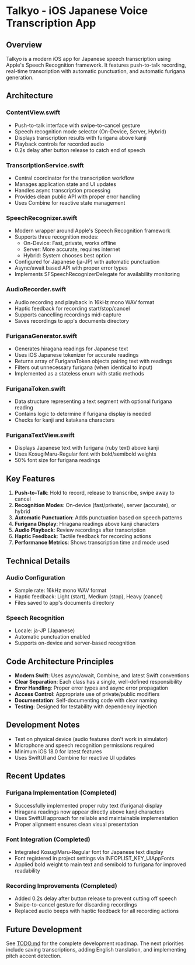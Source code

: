 # Talkyo - iOS Japanese Voice Transcription App

## Overview
Talkyo is a modern iOS app for Japanese speech transcription using Apple's Speech Recognition framework. It features push-to-talk recording, real-time transcription with automatic punctuation, and automatic furigana generation.

## Architecture

### ContentView.swift
- Push-to-talk interface with swipe-to-cancel gesture
- Speech recognition mode selector (On-Device, Server, Hybrid)
- Displays transcription results with furigana above kanji
- Playback controls for recorded audio
- 0.2s delay after button release to catch end of speech

### TranscriptionService.swift
- Central coordinator for the transcription workflow
- Manages application state and UI updates
- Handles async transcription processing
- Provides clean public API with proper error handling
- Uses Combine for reactive state management

### SpeechRecognizer.swift
- Modern wrapper around Apple's Speech Recognition framework
- Supports three recognition modes:
  - On-Device: Fast, private, works offline
  - Server: More accurate, requires internet
  - Hybrid: System chooses best option
- Configured for Japanese (ja-JP) with automatic punctuation
- Async/await based API with proper error types
- Implements SFSpeechRecognizerDelegate for availability monitoring

### AudioRecorder.swift
- Audio recording and playback in 16kHz mono WAV format
- Haptic feedback for recording start/stop/cancel
- Supports cancelling recordings mid-capture
- Saves recordings to app's documents directory

### FuriganaGenerator.swift
- Generates hiragana readings for Japanese text
- Uses iOS Japanese tokenizer for accurate readings
- Returns array of FuriganaToken objects pairing text with readings
- Filters out unnecessary furigana (when identical to input)
- Implemented as a stateless enum with static methods

### FuriganaToken.swift
- Data structure representing a text segment with optional furigana reading
- Contains logic to determine if furigana display is needed
- Checks for kanji and katakana characters

### FuriganaTextView.swift
- Displays Japanese text with furigana (ruby text) above kanji
- Uses KosugiMaru-Regular font with bold/semibold weights
- 50% font size for furigana readings

## Key Features

1. **Push-to-Talk**: Hold to record, release to transcribe, swipe away to cancel
2. **Recognition Modes**: On-device (fast/private), server (accurate), or hybrid
3. **Automatic Punctuation**: Adds punctuation based on speech patterns
4. **Furigana Display**: Hiragana readings above kanji characters
5. **Audio Playback**: Review recordings after transcription
6. **Haptic Feedback**: Tactile feedback for recording actions
7. **Performance Metrics**: Shows transcription time and mode used

## Technical Details

### Audio Configuration
- Sample rate: 16kHz mono WAV format
- Haptic feedback: Light (start), Medium (stop), Heavy (cancel)
- Files saved to app's documents directory

### Speech Recognition
- Locale: ja-JP (Japanese)
- Automatic punctuation enabled
- Supports on-device and server-based recognition

## Code Architecture Principles

- **Modern Swift**: Uses async/await, Combine, and latest Swift conventions
- **Clear Separation**: Each class has a single, well-defined responsibility
- **Error Handling**: Proper error types and async error propagation
- **Access Control**: Appropriate use of private/public modifiers
- **Documentation**: Self-documenting code with clear naming
- **Testing**: Designed for testability with dependency injection

## Development Notes

- Test on physical device (audio features don't work in simulator)
- Microphone and speech recognition permissions required
- Minimum iOS 18.0 for latest features
- Uses SwiftUI and Combine for reactive UI updates

## Recent Updates

### Furigana Implementation (Completed)
- Successfully implemented proper ruby text (furigana) display
- Hiragana readings now appear directly above kanji characters
- Uses SwiftUI approach for reliable and maintainable implementation
- Proper alignment ensures clean visual presentation

### Font Integration (Completed)
- Integrated KosugiMaru-Regular font for Japanese text display
- Font registered in project settings via INFOPLIST_KEY_UIAppFonts
- Applied bold weight to main text and semibold to furigana for improved readability

### Recording Improvements (Completed)
- Added 0.2s delay after button release to prevent cutting off speech
- Swipe-to-cancel gesture for discarding recordings
- Replaced audio beeps with haptic feedback for all recording actions

## Future Development

See [TODO.md](TODO.md) for the complete development roadmap. The next priorities include saving transcriptions, adding English translation, and implementing pitch accent detection.